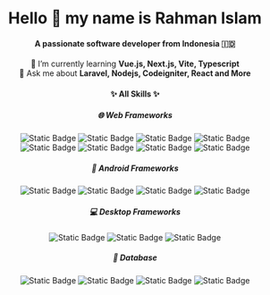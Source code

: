<h1 align="center">
   Hello 👋 my name is <b>Rahman Islam</b>
</h1>

<div align="center">

<h4>A passionate software developer from Indonesia 🇮🇩</h4>

🌱 I’m currently learning **Vue.js, Next.js, Vite, Typescript**</br>
💬 Ask me about **Laravel, Nodejs, Codeigniter, React and More**

<h4>✨ All Skills ✨</h4>

<h5>🌐 Web Frameworks</h5>

![Static Badge](https://img.shields.io/badge/Laravel-F4F6FF?style=flat&logo=laravel&logoColor=white&labelColor=F53003)
![Static Badge](https://img.shields.io/badge/Vite-F4F6FF?style=flat&logo=vite&logoColor=%23646CFF&labelColor=%231B1B1B)
![Static Badge](https://img.shields.io/badge/Node.js-F4F6FF?style=flat&logo=nodedotjs&logoColor=white&labelColor=%2350BF29)
![Static Badge](https://img.shields.io/badge/Next.js-F4F6FF?style=flat&logo=nextdotjs&logoColor=white&labelColor=%23000000)
![Static Badge](https://img.shields.io/badge/React-F4F6FF?style=flat&logo=react&logoColor=white&labelColor=%2300BCFF)
![Static Badge](https://img.shields.io/badge/Vue.js-F4F6FF?style=flat&logo=vuedotjs&logoColor=white&labelColor=%2342D392)
![Static Badge](https://img.shields.io/badge/Nuxt.js-F4F6FF?style=flat&logo=nuxt&logoColor=%2300DC82&labelColor=%230E172C)
![Static Badge](https://img.shields.io/badge/Tailwind.css-F4F6FF?style=flat&logo=tailwindcss&logoColor=white&labelColor=%2300BCFF)

<h5>📱 Android Frameworks</h5>

![Static Badge](https://img.shields.io/badge/Android-F4F6FF?style=flat&logo=android&logoColor=white&labelColor=%233DDC84)
![Static Badge](https://img.shields.io/badge/Flutter-F4F6FF?style=flat&logo=flutter&logoColor=%2300AEEF&labelColor=%2302569B)
![Static Badge](https://img.shields.io/badge/Kotlin-F4F6FF?style=flat&logo=kotlin&logoColor=white&labelColor=%237F52FF)
![Static Badge](https://img.shields.io/badge/Jetpack%20Compose-F4F6FF?style=flat&logo=jetpackcompose&logoColor=white&labelColor=%234285F4)

<h5>💻 Desktop Frameworks</h5>

![Static Badge](https://img.shields.io/badge/Electron-F4F6FF?style=flat&logo=electron&logoColor=black&labelColor=%239FEAF9)
![Static Badge](https://img.shields.io/badge/Neatbeans-F4F6FF?style=flat&logo=apachenetbeanside&logoColor=white&labelColor=%232E90E9)
![Static Badge](https://img.shields.io/badge/Qt-F4F6FF?style=flat&logo=qt&logoColor=white&labelColor=%2341CD52)


<h5>💾 Database</h5>
    
![Static Badge](https://img.shields.io/badge/Supabase-F4F6FF?style=flat&logo=supabase&labelColor=gray)
![Static Badge](https://img.shields.io/badge/MySql-F4F6FF?style=flat&logo=mysql&logoColor=yellow&labelColor=4479A1)
![Static Badge](https://img.shields.io/badge/Mongo%20DB-F4F6FF?style=flat&logo=mongodb&logoColor=%2300ED64&labelColor=%23001E2B)
![Static Badge](https://img.shields.io/badge/Firebase-F4F6FF?style=flat&logo=firebase&logoColor=%23FECD28&labelColor=%23F68304)

</div>

